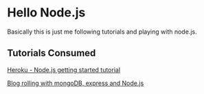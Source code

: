 Hello Node.js
=============

Basically this is just me following tutorials and playing with node.js.

Tutorials Consumed
------------------
[Heroku - Node.js getting started tutorial](http://devcenter.heroku.com/articles/nodejs)

[Blog rolling with mongoDB, express and Node.js](http://howtonode.org/af136c8ce966618cc0857dbc5e5da01e9d4d87d5/express-mongodb)
